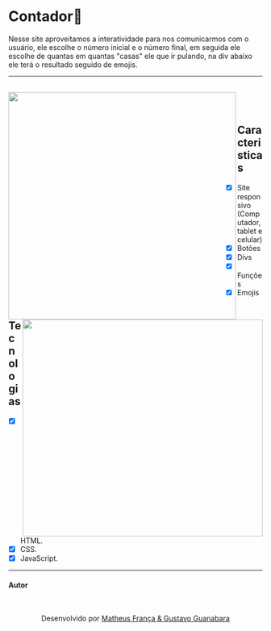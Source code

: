 # Contador🔢

<p> 
  Nesse site aproveitamos a interatividade para nos comunicarmos com o usuário, ele escolhe o número inicial e o número final, em seguida ele 
  escolhe de quantas em quantas "casas" ele que ir pulando, na div abaixo ele terá o resultado seguido de emojis.
</p>

---
<br>
<div align="center">
<img width="451" align="left" 
     src="https://github.com/franssa01/Cursos/blob/main/Curso%20em%20V%C3%ADdeo/Java%20Script/SITE/SITE/Site%203%20Contador/site3.gif"/>
  </div>
 <div>
<img width="476px" height="430px" align="right"
     src="https://github.com/franssa01/Courses/blob/main/Curso%20em%20V%C3%ADdeo/Java%20Script/SITE/SITE/Site%203%20Contador/Flowchart.png"/>
</div>

<br>
<br>

<div>
  <h2>
    Caracteristicas
  </h2>
  </div>

- [x] Site responsivo (Computador, tablet e celular)
- [x] Botões
- [x] Divs
- [x] Funções
- [x] Emojis

## Tecnologias
- [x] HTML.
- [x] CSS.
- [x] JavaScript.

---

#### Autor
<br>

<p align="center"> Desenvolvido por <a href="https://www.linkedin.com/in/matheus-fran%C3%A7a-b0961a222/">Matheus França & <a href="https://www.youtube.com/c/CursoemV%C3%ADdeo"> Gustavo Guanabara</a>



